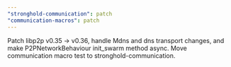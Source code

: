```yaml
---
"stronghold-communication": patch
"communication-macros": patch
---
```


Patch libp2p v0.35 -> v0.36, handle Mdns and dns transport changes, and make P2PNetworkBehaviour init_swarm method async.
Move communication macro test to stronghold-communication.